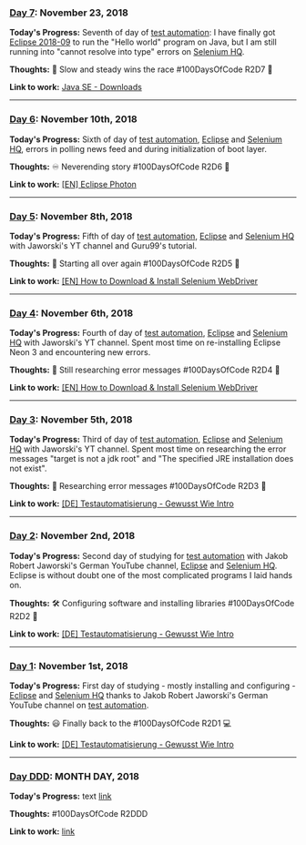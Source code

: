 ### [Day 7](): November 23, 2018

**Today's Progress:** Seventh of day of [test automation](https://en.wikipedia.org/wiki/Test_automation): I have finally got [Eclipse 2018-09](https://www.eclipse.org/) to run the "Hello world" program on Java, but I am still running into "cannot resolve into type" errors on [Selenium HQ](https://www.seleniumhq.org/).

**Thoughts:** 🐌 Slow and steady wins the race #100DaysOfCode R2D7 🐢

**Link to work:** [Java SE - Downloads](https://www.oracle.com/technetwork/java/javase/downloads/index.html)

---

### [Day 6](https://twitter.com/peterstieg/status/1061298859463372802): November 10th, 2018

**Today's Progress:** Sixth of day of [test automation](https://en.wikipedia.org/wiki/Test_automation), [Eclipse](https://www.eclipse.org/) and [Selenium HQ](https://www.seleniumhq.org/), errors in polling news feed and during initialization of boot layer.

**Thoughts:** ♾ Neverending story #100DaysOfCode R2D6 📖

**Link to work:** [[EN] Eclipse Photon](https://www.eclipse.org/)

---

### [Day 5](https://twitter.com/peterstieg/status/1060640791209668608): November 8th, 2018

**Today's Progress:** Fifth of day of [test automation](https://en.wikipedia.org/wiki/Test_automation), [Eclipse](https://www.eclipse.org/) and [Selenium HQ](https://www.seleniumhq.org/) with Jaworski's YT channel and Guru99's tutorial.

**Thoughts:** 🛫 Starting all over again #100DaysOfCode R2D5 🛬

**Link to work:** [[EN] How to Download & Install Selenium WebDriver](https://www.guru99.com/installing-selenium-webdriver.html)

---

### [Day 4](https://twitter.com/peterstieg/status/1059915946607996928): November 6th, 2018

**Today's Progress:** Fourth of day of [test automation](https://en.wikipedia.org/wiki/Test_automation), [Eclipse](https://www.eclipse.org/) and [Selenium HQ](https://www.seleniumhq.org/) with Jaworski's YT channel. Spent most time on re-installing Eclipse Neon 3 and encountering new errors.

**Thoughts:** 🔎 Still researching error messages #100DaysOfCode R2D4 🐛

**Link to work:** [[EN] How to Download & Install Selenium WebDriver](https://www.guru99.com/installing-selenium-webdriver.html)

---

### [Day 3](https://twitter.com/peterstieg/status/1059540876245024768): November 5th, 2018

**Today's Progress:** Third of day of [test automation](https://en.wikipedia.org/wiki/Test_automation), [Eclipse](https://www.eclipse.org/) and [Selenium HQ](https://www.seleniumhq.org/) with Jaworski's YT channel. Spent most time on researching the error messages "target is not a jdk root" and "The specified JRE installation does not exist".

**Thoughts:** 🔎 Researching error messages #100DaysOfCode R2D3 🐛

**Link to work:** [[DE] Testautomatisierung - Gewusst Wie Intro](https://www.youtube.com/watch?v=dZ-UiDMW6xA&list=PLLYstrt-Kv-TyOmaLLauaQ68kCsoCv4-Z)

---

### [Day 2](https://twitter.com/peterstieg/status/1058219893063991297): November 2nd, 2018

**Today's Progress:** Second day of studying for [test automation](https://en.wikipedia.org/wiki/Test_automation) with Jakob Robert Jaworski's German YouTube channel, [Eclipse](https://www.eclipse.org/) and [Selenium HQ](https://www.seleniumhq.org/). Eclipse is without doubt one of the most complicated programs I laid hands on.

**Thoughts:** 🛠️ Configuring software and installing libraries #100DaysOfCode R2D2 🤖

**Link to work:** [[DE] Testautomatisierung - Gewusst Wie Intro](https://www.youtube.com/watch?v=dZ-UiDMW6xA&list=PLLYstrt-Kv-TyOmaLLauaQ68kCsoCv4-Z)

---

### [Day 1](https://twitter.com/peterstieg/status/1057864878386491392): November 1st, 2018

**Today's Progress:** First day of studying - mostly installing and configuring - [Eclipse](https://www.eclipse.org/) and [Selenium HQ](https://www.seleniumhq.org/) thanks to Jakob Robert Jaworski's German YouTube channel on [test automation](https://en.wikipedia.org/wiki/Test_automation). 

**Thoughts:** 😃 Finally back to the #100DaysOfCode R2D1 💻

**Link to work:** [[DE] Testautomatisierung - Gewusst Wie Intro](https://www.youtube.com/watch?v=dZ-UiDMW6xA&list=PLLYstrt-Kv-TyOmaLLauaQ68kCsoCv4-Z)

---

### [Day DDD](): MONTH DAY, 2018

**Today's Progress:** text [link]() 

**Thoughts:** #100DaysOfCode R2DDD

**Link to work:** [link]()


